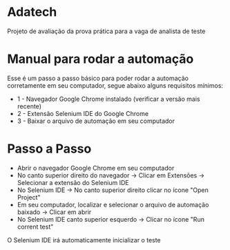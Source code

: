 # Adatech
Projeto de avaliação da prova prática para a vaga de analista de teste

# Manual para rodar a automação
Esse é um passo a passo básico para poder rodar a automação corretamente em seu computador, segue abaixo alguns requisitos mínimos:
- 1 - Navegador Google Chrome instalado (verificar a versão mais recente)
- 2 - Extensão Selenium IDE do Google Chrome
- 3 - Baixar o arquivo de automação em seu computador
# Passo a Passo
- Abrir o navegador Google Chrome em seu computador
- No canto superior direito do navegador -> Clicar em Extensões -> Selecionar a extensão do Selenium IDE
- No Selenium IDE -> No canto superior direito clicar no ícone "Open Project"
- Em seu computador, localizar e selecionar o arquivo de automação baixado -> Clicar em abrir
- No Selenium IDE canto superior esquerdo -> Clicar no ícone "Run corrent test"

O Selenium IDE irá automaticamente inicializar o teste

